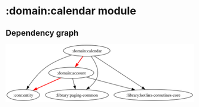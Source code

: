 # :domain:calendar module
## Dependency graph
![Dependency graph](../../docs/images/graphs/dep_graph_domain_calendar.svg)
